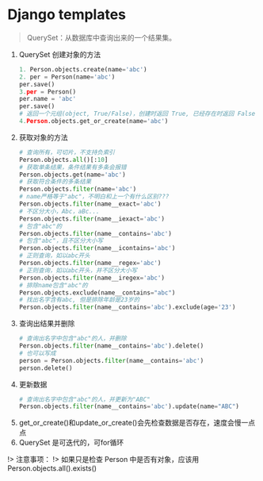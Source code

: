 # Django templates

> QuerySet：从数据库中查询出来的一个结果集。

1. QuerySet 创建对象的方法
   ```python
   1. Person.objects.create(name='abc')
   2. per = Person(name='abc')
   per.save()
   3.per = Person()
   per.name = 'abc'
   per.save()
   # 返回一个元组(object, True/False)，创建时返回 True, 已经存在时返回 False
   4.Person.objects.get_or_create(name='abc')
   ```
2. 获取对象的方法
   ```python
   # 查询所有，可切片，不支持负索引
   Person.objects.all()[:10]
   # 获取单条结果，条件结果有多条会报错
   Person.objects.get(name='abc')
   # 获取符合条件的多条结果
   Person.objects.filter(name='abc')
   # name严格等于"abc"，不明白和上一个有什么区别???
   Person.objects.filter(name__exact='abc')
   # 不区分大小，Abc，aBc...
   Person.objects.filter(name__iexact='abc')
   # 包含"abc"的
   Person.objects.filter(name__contains='abc')
   # 包含"abc"，且不区分大小写
   Person.objects.filter(name__icontains='abc')
   # 正则查询，如以abc开头
   Person.objects.filter(name__regex='abc')
   # 正则查询，如以abc开头，并不区分大小写
   Person.objects.filter(name__iregex='abc')
   # 排除name包含"abc"的
   Person.objects.exclude(name__contains="abc")
   # 找出名字含有abc, 但是排除年龄是23岁的
   Person.objects.filter(name__contains='abc').exclude(age='23')
   ```
3. 查询出结果并删除
   ```python
   # 查询出名字中包含"abc"的人，并删除
   Person.objects.filter(name__contains='abc').delete()
   # 也可以写成
   person = Person.objects.filter(name__contains='abc')
   person.delete()
   ```
4. 更新数据
   ```python
   # 查询出名字中包含"abc"的人，并更新为"ABC"
   Person.objects.filter(name__contains='abc').update(name="ABC")
   ```
5. get_or_create()和update_or_create()会先检查数据是否存在，速度会慢一点点
6. QuerySet 是可迭代的，可for循环

!> 注意事项：
!> 如果只是检查 Person 中是否有对象，应该用 Person.objects.all().exists()